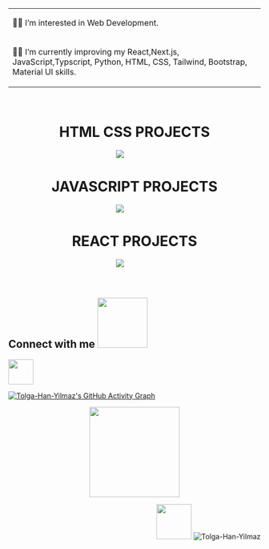<div align="center">

<table>
            <tr>
                <td><p>👨‍💻 I’m interested in Web Development.</p></td>
            </tr>
            <tr>
                <td><p>👨‍💻  I’m currently improving my React,Next.js, JavaScript,Typscript, Python, HTML, CSS, Tailwind, Bootstrap, Material UI skills.</p></td>
            </tr>
 </table>

</div>

<br>

<div align="center">

<h1>HTML CSS PROJECTS</h1>

<a href="https://github.com/Tolga-Han-Yilmaz/HTML_CSS_Projects" style="color: #fff;text-decoration: none;"><img src="./html-css-button.png" alt="html-css"></a>

<h1>JAVASCRIPT PROJECTS</h1>

<a href="https://github.com/Tolga-Han-Yilmaz/JAVASCRIPT_Projects" style="color: #fff;text-decoration: none;"><img src="./javascript.png" alt="html-css"></a>

<h1>REACT PROJECTS</h1>

<a href="https://github.com/Tolga-Han-Yilmaz/REACT-PROJECTS" style="color: #fff;text-decoration: none;"><img src="./react.png" alt="html-css"></a>

</div>

<br>

<h2> Connect with me <img src='https://raw.githubusercontent.com/ShahriarShafin/ShahriarShafin/main/Assets/handshake.gif' width="100px"> </h2>

<a href = "https://www.linkedin.com/in/tolga-han-y%C4%B1lmaz-2b79961ba/" targer = "_blank"> <img src="./Ekran görüntüsü 2021-12-31 040113.png" width="50px"></a>

[![Tolga-Han-Yilmaz's GitHub Activity Graph](https://activity-graph.herokuapp.com/graph?username=Tolga-Han-Yilmaz&theme=tokyonight)](https://git.io/praveenscience)

<p align="center">
<a href="https://github.com/Tolga-Han-Yilmaz">
  
  <img height="180em" src="https://github-readme-stats-eight-theta.vercel.app/api/top-langs/?username=Tolga-Han-Yilmaz&layout=compact&langs_count=8&theme=algolia"/>
</a>
</p>

<p align="right"><img src="https://github.com/Tolga-Han-Yilmaz/Tolga-Han-Yilmaz/blob/main/kedi.gif" width="70px"> <img src="https://komarev.com/ghpvc/?username=Tolga-Han-Yilmaz"            alt="Tolga-Han-Yilmaz" /> </p>
